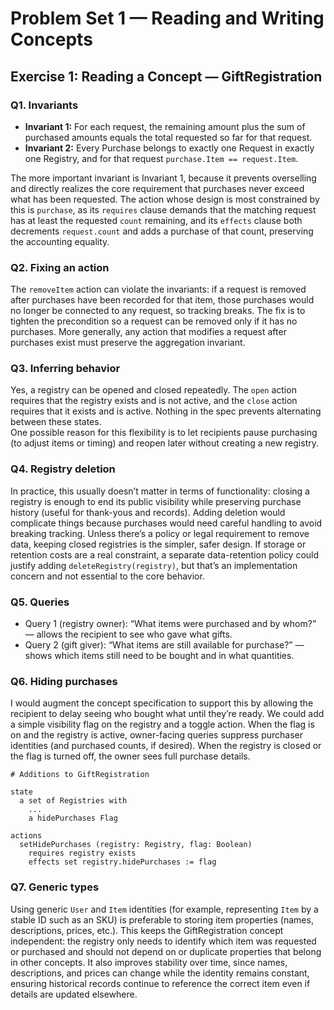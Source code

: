 # Problem Set 1 —  Reading and Writing Concepts

## Exercise 1: Reading a Concept — GiftRegistration

### Q1. Invariants
- **Invariant 1:** For each request, the remaining amount plus the sum of purchased amounts equals the total requested so far for that request.
- **Invariant 2:** Every Purchase belongs to exactly one Request in exactly one Registry, and for that request `purchase.Item == request.Item`.

The more important invariant is Invariant 1, because it prevents overselling and directly realizes the core requirement that purchases never exceed what has been requested. The action whose design is most constrained by this is `purchase`, as its `requires` clause demands that the matching request has at least the requested `count` remaining, and its `effects` clause both decrements `request.count` and adds a purchase of that count, preserving the accounting equality.

### Q2. Fixing an action
The `removeItem` action can violate the invariants: if a request is removed after purchases have been recorded for that item, those purchases would no longer be connected to any request, so tracking breaks. The fix is to tighten the precondition so a request can be removed only if it has no purchases. More generally, any action that modifies a request after purchases exist must preserve the aggregation invariant.
### Q3. Inferring behavior
Yes, a registry can be opened and closed repeatedly. The `open` action requires that the registry exists and is not active, and the `close` action requires that it exists and is active. Nothing in the spec prevents alternating between these states.  
One possible reason for this flexibility is to let recipients pause purchasing (to adjust items or timing) and reopen later without creating a new registry.

### Q4. Registry deletion
In practice, this usually doesn’t matter in terms of functionality: closing a registry is enough to end its public visibility while preserving purchase history (useful for thank-yous and records). Adding deletion would complicate things because purchases would need careful handling to avoid breaking tracking. Unless there’s a policy or legal requirement to remove data, keeping closed registries is the simpler, safer design. If storage or retention costs are a real constraint, a separate data-retention policy could justify adding `deleteRegistry(registry)`, but that’s an implementation concern and not essential to the core behavior.

### Q5. Queries
- Query 1 (registry owner): “What items were purchased and by whom?” — allows the recipient to see who gave what gifts.
- Query 2 (gift giver): “What items are still available for purchase?” — shows which items still need to be bought and in what quantities.

### Q6. Hiding purchases
I would augment the concept specification to support this by allowing the recipient to delay seeing who bought what until they’re ready. We could add a simple visibility flag on the registry and a toggle action. When the flag is on and the registry is active, owner-facing queries suppress purchaser identities (and purchased counts, if desired). When the registry is closed or the flag is turned off, the owner sees full purchase details.

```text
# Additions to GiftRegistration

state
  a set of Registries with
    ...
    a hidePurchases Flag

actions
  setHidePurchases (registry: Registry, flag: Boolean)
    requires registry exists
    effects set registry.hidePurchases := flag
```

### Q7. Generic types
Using generic `User` and `Item` identities (for example, representing `Item` by a stable ID such as an SKU) is preferable to storing item properties (names, descriptions, prices, etc.). This keeps the GiftRegistration concept independent: the registry only needs to identify which item was requested or purchased and should not depend on or duplicate properties that belong in other concepts. It also improves stability over time, since names, descriptions, and prices can change while the identity remains constant, ensuring historical records continue to reference the correct item even if details are updated elsewhere.
